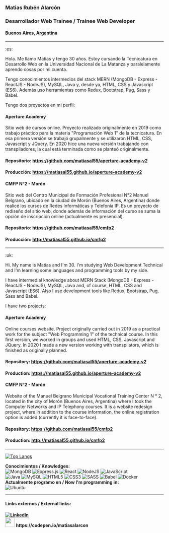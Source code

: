 ### Matias Rubén Alarcón
### Desarrollador Web Trainee / Trainee Web Developer
#### Buenos Aires, Argentina
<hr>
:es:

Hola. Me llamo Matias y tengo 30 años. Estoy cursando la Tecnicatura en Desarrollo Web en la Universidad Nacional de La Matanza y paralelamente aprendo cosas por mi cuenta.
<p></p>
Tengo conocimientos intermedios del stack MERN (MongoDB - Express - ReactJS - NodeJS), MySQL, Java y, desde ya, HTML, CSS y Javascript (ES6). Además uso herramientas como Redux, Bootstrap, Pug, Sass y Babel. 
<p></p>
Tengo dos proyectos en mi perfil:

#### Aperture Academy
Sitio web de cursos online. Proyecto realizado originalmente en 2019 como trabajo práctico para la materia "Programación Web 1" de la tecnicatura. En esa primera versión se trabajó grupalmente y se utilizaron HTML, CSS, Javascript y JQuery. En 2020 hice una nueva versión trabajando con transpiladores, la cual está terminada como se planteó originalmente.
#### Repositorio: https://github.com/matiasal55/aperture-academy-v2
#### Producción: https://matiasal55.github.io/aperture-academy-v2

#### CMFP N°2 - Morón
Sitio web del Centro Municipal de Formación Profesional N°2 Manuel Belgrano, ubicado en la ciudad de Morón (Buenos Aires, Argentina) donde realicé los cursos de Redes Informáticas y Telefonía IP. Es un proyecto de rediseño del sitio web, donde además de información del curso se suma la opción de inscripción online (actualmente es presencial).
#### Repositorio: https://github.com/matiasal55/cmfp2
#### Producción: http://matiasal55.github.io/cmfp2
<hr>
:uk:

Hi. My name is Matias and I'm 30. I'm studying Web Development Technical and I'm learning some languages and programming tools by my side.
<p></p>
I have intermedial knowledge about MERN Stack (MongoDB - Express - ReactJS - NodeJS), MySQL, Java and, of course, HTML, CSS and Javascript (ES6). Also I use development tools like Redux, Bootstrap, Pug, Sass and Babel.
<p></p>
I have two projects:

#### Aperture Academy
Online courses website. Project originally carried out in 2019 as a practical work for the subject "Web Programming 1" of the technical course. In this first version, we worked in groups and used HTML, CSS, Javascript and JQuery. In 2020 I made a new version working with transpilators, which is finished as originally planned. 
#### Repository: https://github.com/matiasal55/aperture-academy-v2
#### Production: https://matiasal55.github.io/aperture-academy-v2

#### CMFP N°2 - Morón
Website of the Manuel Belgrano Municipal Vocational Training Center N ° 2, located in the city of Morón (Buenos Aires, Argentina) where I took the Computer Networks and IP Telephony courses. It is a website redesign project, where in addition to the course information, the online registration option is added (currently it is face-to-face).

#### Repository: https://github.com/matiasal55/cmfp2
#### Production: http://matiasal55.github.io/cmfp2
<hr>

[![Top Langs](https://github-readme-stats.vercel.app/api/top-langs/?username=matiasal55&layout=compact)](https://github.com/anuraghazra/github-readme-stats)

<div>
  <b>Conocimientos / Knowledges:</b>
  <br>
  <div>
        <img alt="MongoDB" src ="https://img.shields.io/badge/MongoDB-%234ea94b.svg?&style=for-the-badge&logo=mongodb&logoColor=white"/>
        <img alt="Express.js" src="https://img.shields.io/badge/express.js-%23404d59.svg?&style=for-the-badge"/>
        <img alt="React" src="https://img.shields.io/badge/react-%2320232a.svg?&style=for-the-badge&logo=react&logoColor=%2361DAFB"/>
        <img alt="NodeJS" src="https://img.shields.io/badge/node.js-%2343853D.svg?&style=for-the-badge&logo=node.js&logoColor=white"/>
        <img alt="JavaScript" src="https://img.shields.io/badge/javascript-%23323330.svg?&style=for-the-badge&logo=javascript&logoColor=%23F7DF1E"/>
  </div>
  <div>
    <img alt="Java" src="https://img.shields.io/badge/java-%23ED8B00.svg?&style=for-the-badge&logo=java&logoColor=white"/>
    <img alt="MySQL" src="https://img.shields.io/badge/mysql-%2300f.svg?&style=for-the-badge&logo=mysql&logoColor=white"/>
    <img alt="HTML5" src="https://img.shields.io/badge/html5-%23E34F26.svg?&style=for-the-badge&logo=html5&logoColor=white"/>
    <img alt="CSS3" src="https://img.shields.io/badge/css3-%231572B6.svg?&style=for-the-badge&logo=css3&logoColor=white"/>
    <img alt="SASS" src="https://img.shields.io/badge/SASS-hotpink.svg?&style=for-the-badge&logo=SASS&logoColor=white"/>
    <img alt="Babel" src="https://img.shields.io/badge/Babel-F9DC3e?style=for-the-badge&logo=babel&logoColor=black" />
    <img alt="Docker" src="https://img.shields.io/badge/docker-%230db7ed.svg?&style=for-the-badge&logo=docker&logoColor=white"/>
  </div>
  <div>
    <b>Actualmente programo en / Now I'm programming in: </b>
    <div>
      <img alt="Ubuntu" src="https://img.shields.io/badge/Ubuntu-E95420?style=for-the-badge&logo=ubuntu&logoColor=white" />
    </div>
  </div>
</div>
<hr>

#### Links externos / External links:

<div>
  <b>
  <a href="https://www.linkedin.com/in/matiasalarcon/">
<img alt="LinkedIn" src="https://img.shields.io/badge/linkedin-%230077B5.svg?&style=for-the-badge&logo=linkedin&logoColor=white"/>
    </a></b>
</div>
<div>
<img src="https://cdn.jsdelivr.net/npm/simple-icons@3.11.0/icons/codepen.svg" width="30" height="30">
<b>https://codepen.io/matiasalarcon</b>
</div>
